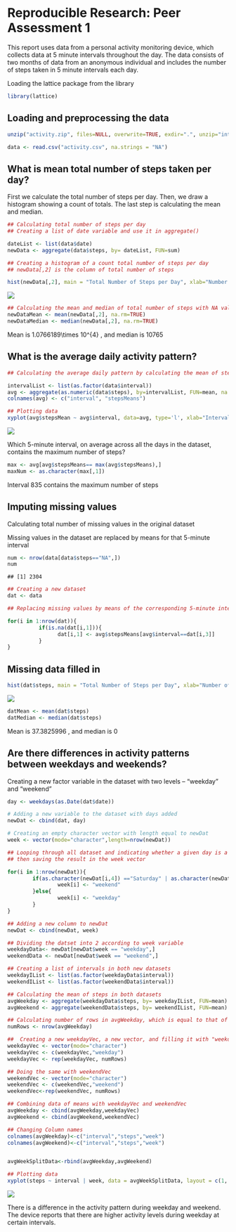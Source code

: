 # Reproducible Research: Peer Assessment 1

This report uses data from a personal activity monitoring device, which collects data at 5 minute intervals throughout the day. The data consists of two months of data from an anonymous individual and includes the number of steps taken in 5 minute intervals each day.


Loading the lattice package from the library


```r
library(lattice)
```

## Loading and preprocessing the data


```r
unzip("activity.zip", files=NULL, overwrite=TRUE, exdir=".", unzip="internal", setTimes=FALSE)

data <- read.csv("activity.csv", na.strings = "NA")
```

## What is mean total number of steps taken per day?

First we calculate the total number of steps per day. Then, we draw a histogram showing a count of totals. The last step is calculating the mean and median. 


```r
## Calculating total number of steps per day
## Creating a list of date variable and use it in aggregate()

dateList <- list(data$date)
newData <- aggregate(data$steps, by= dateList, FUN=sum)

## Creating a histogram of a count total number of steps per day
## newData[,2] is the column of total number of steps

hist(newData[,2], main = "Total Number of Steps per Day", xlab="Number of Steps", ylab="Count")
```

![](PA1_template_files/figure-html/unnamed-chunk-3-1.png) 

```r
## Calculating the mean and median of total number of steps with NA values ignored
newDataMean <- mean(newData[,2], na.rm=TRUE)
newDataMedian <- median(newData[,2], na.rm=TRUE)
```
Mean is 1.0766189\times 10^{4} ,  and median is 10765

## What is the average daily activity pattern?


```r
## Calculating the average daily pattern by calculating the mean of steps by interval

intervalList <- list(as.factor(data$interval))
avg <- aggregate(as.numeric(data$steps), by=intervalList, FUN=mean, na.rm=TRUE)
colnames(avg) <- c("interval", "stepsMeans")

## Plotting data
xyplot(avg$stepsMean ~ avg$interval, data=avg, type='l', xlab="Interval", ylab="Average Number of Steps")
```

![](PA1_template_files/figure-html/unnamed-chunk-4-1.png) 

Which 5-minute interval, on average across all the days in the dataset, contains the maximum number of steps?




```r
max <- avg[avg$stepsMeans== max(avg$stepsMeans),]
maxNum <- as.character(max[,1])
```

Interval 835 contains the maximum number of steps


## Imputing missing values

Calculating total number of missing values in the original dataset

Missing values in the dataset are replaced by means for that 5-minute interval


```r
num <- nrow(data[data$steps=="NA",])
num
```

```
## [1] 2304
```

```r
## Creating a new dataset 
dat <- data

## Replacing missing values by means of the corresponding 5-minute intervals in the new dataset

for(i in 1:nrow(dat)){
          if(is.na(dat[i,1])){
                dat[i,1] <- avg$stepsMeans[avg$interval==dat[i,3]] 
          }
}
```
## Missing data filled in


```r
hist(dat$steps, main = "Total Number of Steps per Day", xlab="Number of Steps", ylab="Count")
```

![](PA1_template_files/figure-html/unnamed-chunk-7-1.png) 

```r
datMean <- mean(dat$steps)
datMedian <- median(dat$steps)
```

Mean is 37.3825996 ,  and median is 0

## Are there differences in activity patterns between weekdays and weekends?

Creating a new factor variable in the dataset with two levels – “weekday” and “weekend” 


```r
day <- weekdays(as.Date(dat$date))

# Adding a new variable to the dataset with days added
newDat <- cbind(dat, day)

# Creating an empty character vector with length equal to newDat
week <- vector(mode="character",length=nrow(newDat))

## Looping through all dataset and indicating whether a given day is a weekday or a weekend
## then saving the result in the week vector

for(i in 1:nrow(newDat)){
        if(as.character(newDat[i,4]) =="Saturday" | as.character(newDat[i,4])=="Sunday"){
                week[i] <- "weekend"
        }else{
                week[i] <- "weekday"
        }
}

## Adding a new column to newDat
newDat <- cbind(newDat, week)

## Dividing the datset into 2 according to week variable 
weekdayData<- newDat[newDat$week == "weekday",]
weekendData <- newDat[newDat$week == "weekend",]

## Creating a list of intervals in both new datasets
weekdayIList <- list(as.factor(weekdayData$interval))
weekendIList <- list(as.factor(weekendData$interval))

## Calculating the mean of steps in both datasets
avgWeekday <- aggregate(weekdayData$steps, by= weekdayIList, FUN=mean)
avgWeekend <- aggregate(weekendData$steps, by= weekendIList, FUN=mean)

## Calculating number of rows in avgWeekday, which is equal to that of avgWeekend
numRows <- nrow(avgWeekday)

##  Creating a new weekdayVec, a new vector, and filling it with "weekday"
weekdayVec <- vector(mode="character")
weekdayVec <- c(weekdayVec,"weekday")
weekdayVec <- rep(weekdayVec, numRows)

## Doing the same with weekendVec
weekendVec <- vector(mode="character")
weekendVec <- c(weekendVec,"weekend")
weekendVec<-rep(weekendVec, numRows)

## Combining data of means with weekdayVec and weekendVec
avgWeekday <- cbind(avgWeekday,weekdayVec)
avgWeekend <- cbind(avgWeekend,weekendVec)

## Changing Column names
colnames(avgWeekday)<-c("interval","steps","week")
colnames(avgWeekend)<-c("interval","steps","week")


avgWeekSplitData<-rbind(avgWeekday,avgWeekend)

## Plotting data
xyplot(steps ~ interval | week, data = avgWeekSplitData, layout = c(1, 2),type='l', ylab="Number of steps", xlab="Interval")
```

![](PA1_template_files/figure-html/unnamed-chunk-8-1.png) 

There is a difference in the activity pattern during weekday and weekend. The device reports that there are higher activity levels during weekday at certain intervals.








